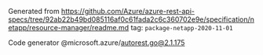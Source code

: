 Generated from https://github.com/Azure/azure-rest-api-specs/tree/92ab22b49bd085116af0c61fada2c6c360702e9e/specification/netapp/resource-manager/readme.md tag: `package-netapp-2020-11-01`

Code generator @microsoft.azure/autorest.go@2.1.175


